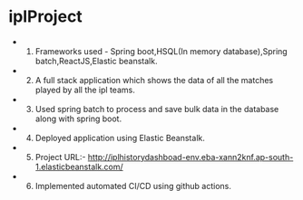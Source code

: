 # iplProject
- 1. Frameworks used - Spring boot,HSQL(In memory database),Spring batch,ReactJS,Elastic beanstalk.
- 2. A full stack application which shows the data of all the matches played by all the ipl teams.
- 3. Used spring batch to process and save bulk data in the database along with spring boot.
- 4. Deployed application using Elastic Beanstalk.
- 5. Project URL:- http://iplhistorydashboad-env.eba-xann2knf.ap-south-1.elasticbeanstalk.com/
- 6. Implemented automated CI/CD using github actions.
